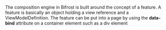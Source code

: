 The composition engine in Bifrost is built around the concept of a feature. A feature is basically an object holding a view reference and a ViewModelDefinition. The feature can be put into a page by using the **data-bind** attribute on a container element such as a div element
